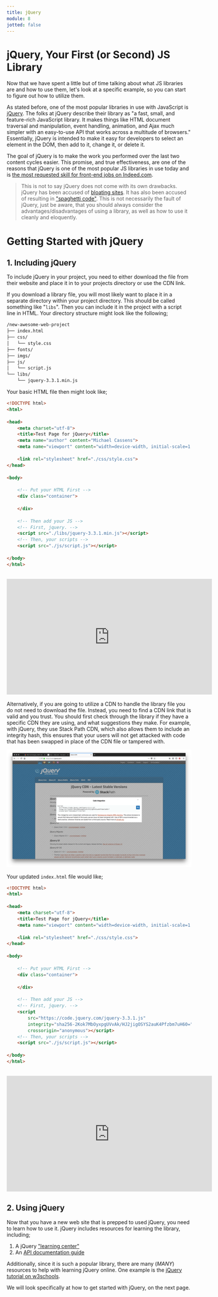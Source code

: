 ```yaml
---
title: jQuery
module: 8
jotted: false
---
```


# jQuery, Your First (or Second) JS Library

Now that we have spent a little but of time talking about what JS libraries are and how to use them, let's look at a specific example, so you can start to figure out how to utilize them.

As stated before, one of the most popular libraries in use with JavaScript is [jQuery](http://jquery.com). The folks at jQuery describe their library as "a fast, small, and feature-rich JavaScript library. It makes things like HTML document traversal and manipulation, event handling, animation, and Ajax much simpler with an easy-to-use API that works across a multitude of browsers." Essentially, jQuery is intended to make it easy for developers to select an element in the DOM, then add to it, change it, or delete it.

The goal of jQuery is to make the work you performed over the last two content cycles easier. This promise, and true effectiveness, are one of the reasons that jQuery is one of the most popular JS libraries in use today and is [the most requested skill for front-end jobs on Indeed.com](https://medium.com/javascript-scene/top-javascript-frameworks-topics-to-learn-in-2017-700a397b711#88f7).

> This is not to say jQuery does not come with its own drawbacks. jQuery has been accused of [bloating sites](https://dev.to/belhassen07/why-i-dont-use-jquery-anymore--8nh). It has also been accused of resulting in ["spaghetti code"](https://notes.devlabs.bg/how-to-organize-our-js-jquery-spaghetti-code-better-78224ab0137). This is not necessarily the fault of jQuery, just be aware, that you should always consider the advantages/disadvantages of using a library, as well as how to use it cleanly and eloquently.

# Getting Started with jQuery

## 1. Including jQuery

To include jQuery in your project, you need to either download the file from their website and place it in to your projects directory or use the CDN link.

If you download a library file, you will most likely want to place it in a separate directory within your project directory. This should be called something like "`libs`". Then you can include it in the project with a script line in HTML. Your directory structure might look like the following;

```bash
/new-awesome-web-project
├── index.html
├── css/
│   └── style.css
├── fonts/
├── imgs/
├── js/
│   └── script.js
└── libs/
    └── jquery-3.3.1.min.js
```

Your basic HTML file then might look like;

```html
<!DOCTYPE html>
<html>

<head>
    <meta charset="utf-8">
    <title>Test Page for jQuery</title>
    <meta name="author" content="Michael Cassens">
    <meta name="viewport" content="width=device-width, initial-scale=1.0">

    <link rel="stylesheet" href="./css/style.css">
</head>

<body>

    <!-- Put your HTML First -->
    <div class="container">

    </div>

    <!-- Then add your JS -->
    <!-- First, jquery. -->
    <script src="./libs/jquery-3.3.1.min.js"></script>
    <!-- Then, your scripts -->
    <script src="./js/script.js"></script>

</body>
</html>
```

<br/>
<iframe width="560" height="315" src="https://www.youtube.com/embed/wpcPIroR9Ic" frameborder="0" allow="accelerometer; autoplay; encrypted-media; gyroscope; picture-in-picture" allowfullscreen></iframe>

Alternatively, if you are going to utilize a CDN to handle the library file you do not need to download the file. Instead, you need to find a CDN link that is valid and you trust. You should first check through the library if they have a specific CDN they are using, and what suggestions they make. For example, with jQuery, they use Stack Path CDN, which also allows them to include an integrity hash, this ensures that your users will not get attacked with code that has been swapped in place of the CDN file or tampered with.

![Demonstration of jQuery's CDN suggestions](../imgs/jquery-cdn.png "Demonstration of jQuery's CDN suggestions")

Your updated `index.html` file would like;

```html
<!DOCTYPE html>
<html>

<head>
    <meta charset="utf-8">
    <title>Test Page for jQuery</title>
    <meta name="viewport" content="width=device-width, initial-scale=1.0">

    <link rel="stylesheet" href="./css/style.css">
</head>

<body>

    <!-- Put your HTML First -->
    <div class="container">

    </div>

    <!-- Then add your JS -->
    <!-- First, jquery. -->
    <script
        src="https://code.jquery.com/jquery-3.3.1.js"
        integrity="sha256-2Kok7MbOyxpgUVvAk/HJ2jigOSYS2auK4Pfzbm7uH60="
        crossorigin="anonymous"></script>
    <!-- Then, your scripts -->
    <script src="./js/script.js"></script>

</body>
</html>
```
<br/>

<iframe width="560" height="315" src="https://www.youtube.com/embed/TJQVgk69pfA" frameborder="0" allow="accelerometer; autoplay; encrypted-media; gyroscope; picture-in-picture" allowfullscreen></iframe>

## 2. Using jQuery

Now that you have a new web site that is prepped to used jQuery, you need to learn how to use it. jQuery includes resources for learning the library, including;

1. A jQuery ["learning center"](http://learn.jquery.com)
2. An [API documentation guide](http://api.jquery.com)

Additionally, since it is such a popular library, there are many (_MANY_) resources to help with learning jQuery online. One example is the [jQuery tutorial on w3schools](https://www.w3schools.com/jquery/default.asp).

We will look specifically at how to get started with jQuery, on the next page.

